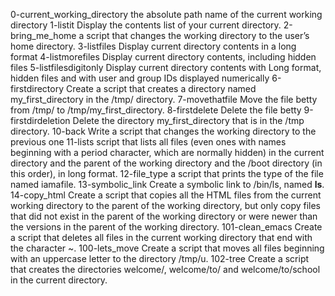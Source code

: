 0-current_working_directory the absolute path name of the current working directory
1-listit Display the contents list of your current directory.
2-bring_me_home  a script that changes the working directory to the user’s home directory.
3-listfiles Display current directory contents in a long format
4-listmorefiles Display current directory contents, including hidden files
5-listfilesdigitonly Display current directory contents with Long format, hidden files and with user and group IDs displayed numerically
6-firstdirectory Create a script that creates a directory named my_first_directory in the /tmp/ directory.
7-movethatfile Move the file betty from /tmp/ to /tmp/my_first_directory.
8-firstdelete Delete the file betty
9-firstdirdeletion Delete the directory my_first_directory that is in the /tmp directory.
10-back Write a script that changes the working directory to the previous one
11-lists script that lists all files (even ones with names beginning with a period character, which are normally hidden) in the current directory and the parent of the working directory and the /boot directory (in this order), in long format.
12-file_type a script that prints the type of the file named iamafile.
13-symbolic_link Create a symbolic link to /bin/ls, named __ls__.
14-copy_html Create a script that copies all the HTML files from the current working directory to the parent of the working directory, but only copy files that did not exist in the parent of the working directory or were newer than the versions in the parent of the working directory.
101-clean_emacs Create a script that deletes all files in the current working directory that end with the character ~.
100-lets_move Create a script that moves all files beginning with an uppercase letter to the directory /tmp/u.
102-tree Create a script that creates the directories welcome/, welcome/to/ and welcome/to/school in the current directory. 
